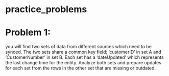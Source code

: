 # practice_problems

# Problem 1: 
you will find two sets of data from different sources which need to be synced. The two sets share a common key field; ‘customerID’ in set A and ‘CustomerNumber’ in set B. Each set has a ‘dateUpdated’ which represents the last change time for the entity. Analyze both sets and prepare updates for each set from the rows in the
other set that are missing or outdated.
